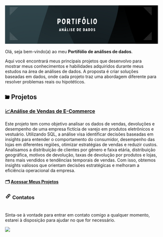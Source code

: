 ![](https://github.com/DuduTrindade/Portifolio/blob/main/imagens/banner.png)

<p style="text-align: justify;">

Olá, seja bem-vindo(a) ao meu **Portifólio de análises de dados**.

Aqui você encontrará meus principais projetos que desenvolvo para mostrar meus conhecimentos e habilidades 
adquiridos durante meus estudos na área de análises de dados. A proposta é criar soluções baseadas em dados, onde cada 
projeto traz uma abordagem diferente para resolver problemas reais ou hipotéticos.
</p>

##  ![](https://github.com/DuduTrindade/Portifolio/blob/main/imagens/pasta.png) Projetos

<h3>
	<a href="https://github.com/DuduTrindade/Portifolio/tree/main/Projetos/Projeto%2001%20-%20An%C3%A1lise%20de%20Vendas">
		📈Análise de Vendas de E-Commerce
	</a>
</h3>
Este projeto tem como objetivo analisar os dados de vendas, devoluções e desempenho de uma empresa fictícia de varejo em 
produtos eletrônicos e vestuário. Utilizando SQL, a análise visa identificar decisões baseadas em insights para entender o 
comportamento do consumidor, desempenho das lojas em diferentes regiões, otimizar estratégias de vendas e reduzir custos. 
Analisamos a distribuição de clientes por gênero e faixa etária, distribuição geográfica, motivos de devolução, taxas de 
devolução por produtos e lojas, itens mais vendidos e tendências temporais de vendas. Com isso, obtemos insights valiosos 
que orientam decisões estratégicas e melhoram a eficiência operacional da empresa.

#### 🗂️ [Acessar Meus Projetos](https://github.com/DuduTrindade/Portifolio/blob/main/Projetos)

### ![](https://github.com/DuduTrindade/Portifolio/blob/main/imagens/link.png) Contatos
#
Sinta-se à vontade para entrar em contato comigo a qualquer momento, estarei à disposição para ajudar no que for necessário.

<a href="https://www.linkedin.com/in/eduardo-trindade-5506921b4/">
<img src= "https://img.shields.io/badge/linkedin-%230077B5.svg?style=for-the-badge&logo=linkedin&logoColor=white"/>           
</a>                
          
